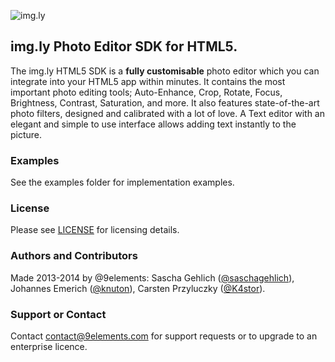![img.ly](http://i.imgur.com/fgH1HRt.png)

## img.ly Photo Editor SDK for HTML5.
The img.ly HTML5 SDK is a **fully customisable** photo editor which you can integrate into your HTML5 app within minutes.
It contains the most important photo editing tools;
Auto-Enhance, Crop, Rotate, Focus, Brightness, Contrast, Saturation, and more.
It also features state-of-the-art photo filters, designed and calibrated with a lot of love.
A Text editor with an elegant and simple to use interface allows adding text instantly to the picture.


### Examples
See the examples folder for implementation examples.

### License
Please see [LICENSE](https://github.com/imgly/imgly-sdk-html5/blob/master/LICENSE) for licensing details.

### Authors and Contributors
Made 2013-2014 by @9elements: Sascha Gehlich ([@saschagehlich](https://github.com/saschagehlich)), Johannes Emerich ([@knuton](https://github.com/knuton)), Carsten Przyluczky ([@K4stor](https://github.com/K4stor)).

### Support or Contact
Contact contact@9elements.com for support requests or to upgrade to an enterprise licence.
